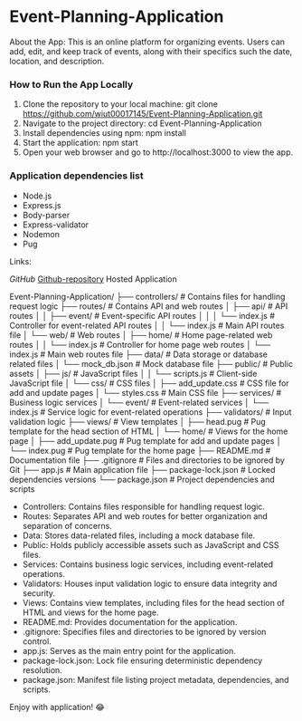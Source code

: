# Event-Planning-Application
About the App:
This is an online platform for organizing events. Users can add, edit, and keep track of events, along with their specifics such the date, location, and description. 

### How to Run the App Locally

1. Clone the repository to your local machine: git clone https://github.com/wiut00017145/Event-Planning-Application.git
2. Navigate to the project directory: cd Event-Planning-Application
3. Install dependencies using npm: npm install
4. Start the application: npm start
5. Open your web browser and go to http://localhost:3000 to view the app.

### Application dependencies list

- Node.js
- Express.js
- Body-parser
- Express-validator
- Nodemon
- Pug

Links:

*GitHub* [Github-repository](https://github.com/wiut00017145/Event-Planning-Application)
Hosted Application

Event-Planning-Application/
  ├── controllers/           # Contains files for handling request logic
  ├── routes/                # Contains API and web routes
  │   ├── api/               # API routes
  │   │   ├── event/         # Event-specific API routes
  │   │   │   └── index.js   # Controller for event-related API routes
  │   │   └── index.js       # Main API routes file
  │   └── web/               # Web routes
  │       ├── home/          # Home page-related web routes
  │       │   └── index.js   # Controller for home page web routes
  │       └── index.js       # Main web routes file
  ├── data/                  # Data storage or database related files
  │   └── mock_db.json       # Mock database file
  ├── public/                # Public assets
  │   ├── js/                # JavaScript files
  │   │   └── scripts.js     # Client-side JavaScript file
  │   └── css/               # CSS files
  │       ├── add_update.css # CSS file for add and update pages
  │       └── styles.css     # Main CSS file
  ├── services/              # Business logic services
  │   └── event/             # Event-related services
  │       └── index.js       # Service logic for event-related operations
  ├── validators/            # Input validation logic
  ├── views/                 # View templates
  │   ├── head.pug           # Pug template for the head section of HTML
  │   └── home/              # Views for the home page
  │       ├── add_update.pug # Pug template for add and update pages
  │       └── index.pug      # Pug template for the home page
  ├── README.md              # Documentation file
  ├── .gitignore             # Files and directories to be ignored by Git
  ├── app.js                 # Main application file
  ├── package-lock.json      # Locked dependencies versions
  └── package.json           # Project dependencies and scripts

- Controllers: Contains files responsible for handling request logic.
- Routes: Separates API and web routes for better organization and separation of concerns.
- Data: Stores data-related files, including a mock database file.
- Public: Holds publicly accessible assets such as JavaScript and CSS files.
- Services: Contains business logic services, including event-related operations.
- Validators: Houses input validation logic to ensure data integrity and security.
- Views: Contains view templates, including files for the head section of HTML and views for the home page.
- README.md: Provides documentation for the application.
- .gitignore: Specifies files and directories to be ignored by version control.
- app.js: Serves as the main entry point for the application.
- package-lock.json: Lock file ensuring deterministic dependency resolution.
- package.json: Manifest file listing project metadata, dependencies, and scripts.       


Enjoy with application! :joy: